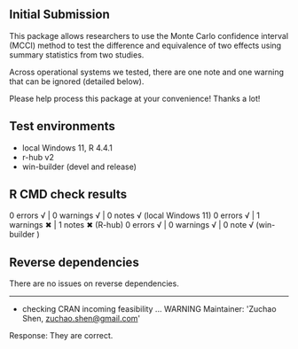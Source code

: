 ## Initial Submission

This package allows researchers to use the Monte Carlo confidence interval (MCCI) method to test the difference and equivalence of  two effects using summary statistics from two studies.

Across operational systems we tested, there are one note and one warning that can be ignored (detailed below).

Please help process this package at your convenience! Thanks a lot! 

## Test environments
* local Windows 11, R 4.4.1
* r-hub v2
* win-builder (devel and release)

## R CMD check results
0 errors √ | 0 warnings √ | 0 notes √ (local Windows 11)
0 errors √ | 1 warnings ✖ | 1 notes ✖  (R-hub)
0 errors √ | 0 warnings √ | 0 note √  (win-builder )

## Reverse dependencies

There are no issues on reverse dependencies.

---
* checking CRAN incoming feasibility ... WARNING
Maintainer: 'Zuchao Shen, <zuchao.shen@gmail.com>'

Response: They are correct.

 
